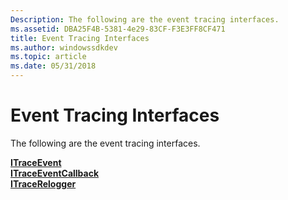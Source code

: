 ```yaml
---
Description: The following are the event tracing interfaces.
ms.assetid: DBA25F4B-5381-4e29-83CF-F3E3FF8CF471
title: Event Tracing Interfaces
ms.author: windowssdkdev
ms.topic: article
ms.date: 05/31/2018
---
```


# Event Tracing Interfaces

The following are the event tracing interfaces.

<dl>

[**ITraceEvent**](/windows/desktop/api/Relogger/nn-relogger-itraceevent)  
[**ITraceEventCallback**](/windows/desktop/api/Relogger/nn-relogger-itraceeventcallback)  
[**ITraceRelogger**](/windows/desktop/api/Relogger/nn-relogger-itracerelogger)  
</dl>

 

 



